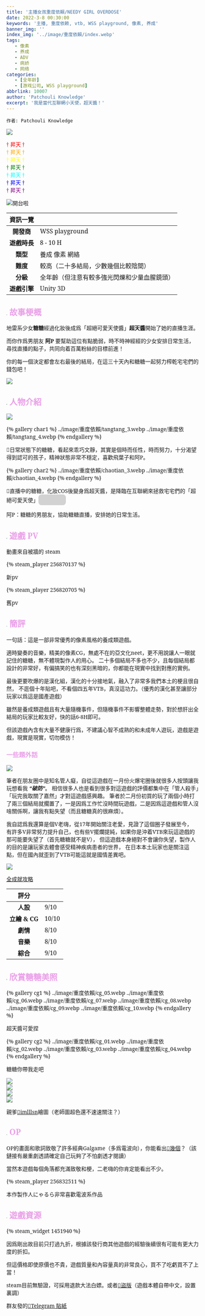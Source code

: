 ```yaml
---
title: '主播女孩重度依賴/NEEDY GIRL OVERDOSE'
date: 2022-3-8 00:30:00
keywords: '主播, 重度依赖, vtb, WSS playground, 像素, 养成'
banner_img: ''
index_img: '../image/重度依賴/index.webp'
tags:
   - 像素
   - 养成
   - ADV
   - 病娇
   - 网络
categories:
   - [全年龄]
   - [游戏公司, WSS playground]
abbrlink: 10007
author: 'Patchouli Knowledge'
excerpt: '我是當代互聯網小天使，超天醬！'
---
```


`作者: Patchouli Knowledge`

<img src="../image/重度依賴/tgpreview.jpg" class="d-none">

<p class="text-center">
  <span style="color:red;"   >† 昇天 †</span><br>
  <span style="color:orange;">† 昇天 †</span><br>
  <span style="color:yellow;">† 昇天 †</span><br>
  <span style="color:green;" >† 昇天 †</span><br>
  <span style="color:cyan;"  >† 昇天 †</span><br>
  <span style="color:blue;"  >† 昇天 †</span><br>
  <span style="color:purple;">† 昇天 †</span>
</p>

![開台啦](https://cdn.akamai.steamstatic.com/steam/apps/1451940/extras/bank_cn.gif)

| 資訊一覽     |                  |
|:--------:|:---------------- |
| **開發商**  | WSS playground |
| **遊戲時長** | 8 - 10 H          |
| **類型**   | 養成 像素 網絡         |
| **難度**   | 較高（二十多結局，少數幾個比較陰間）                |
| **分級**   | 全年齡（但注意有較多強光閃爍和少量血腥鏡頭）             |
| **遊戲引擎**   | Unity 3D             |

## <img src="../image/重度依賴/tangtang.webp" style="zoom:15%" /> <font color=#eaa0e8>故事梗概</font>

地雷系少女**糖糖**經過化妝後成爲「超絕可愛天使醬」**超天醬**開始了她的直播生涯。

而你作爲男朋友 **阿P** 要幫助這位有點脆弱，時不時神經經的少女安排日常生活，尋找直播的點子，共同向着百萬粉絲的目標前進！

你的每一個決定都會左右最後的結局，在這三十天內和糖糖一起努力榨乾宅宅們的錢包吧！

![](https://cdn.akamai.steamstatic.com/steam/apps/1451940/extras/first_CN-min.gif)

## <img src="../image/重度依賴/chaotianjiang.webp" style="zoom:15%" /> <font color=#eaa0e8>人物介紹</font>

![](../image/重度依賴/ngo_ame_cho1.webp)

<style>
 #carousel-char1 {
   aspect-ratio: 16 / 10;
 }
 .carousel.slide {
   margin-bottom: 8px;
 }
</style>

{% gallery char1 %}
../image/重度依賴/tangtang_3.webp
../image/重度依賴/tangtang_4.webp
{% endgallery %}

🔼日常狀態下的糖糖，看起來乖巧文靜，其實是個時而任性，時而努力，十分渴望得到認可的孩子，精神狀態非常不穩定，喜歡飛葉子和阿P。

{% gallery char2 %}
../image/重度依賴/chaotian_3.webp
../image/重度依賴/chaotian_4.webp
{% endgallery %}

🔼直播中的糖糖，化妝COS後變身爲超天醬，是降臨在互聯網來拯救宅宅們的「超絕可愛天使」<span class="heimu" title="你知道的太多了">媚宅主播</span>

阿P：糖糖的男朋友，協助糖糖直播，安排她的日常生活。

## <img src="../image/重度依賴/pv.webp" style="zoom:15%" /> <font color=#eaa0e8>遊戲 PV</font>

動畫來自被牆的 steam

{% steam_player 256870137 %}

<span class="text-center">新pv</span>

{% steam_player 256820705 %}

<span class="text-center">舊pv</span>

## <img src="../image/重度依賴/tangtang_1.webp" style="zoom:15%" /> <font color=#eaa0e8>簡評</font>

一句話：這是一部非常優秀的像素風格的養成類遊戲。

適時變奏的音樂，精美的像素CG，無處不在的亞文化neet，更不用說讓人一眼就記住的糖糖，無不體現製作人的用心。
二十多個結局不多也不少，且每個結局都設計的非常好，有偏搞笑的也有深刻黑暗的，你都能在現實中找到對應的實例。

最後更要吹爆的是漢化組，漢化的十分接地氣，融入了非常多我們本土的梗且很自然，
不逛個十年貼吧，不看個四五年VTB，真沒這功力。（優秀的漢化甚至讓部分玩家以爲這是國產遊戲）

雖然是養成類遊戲且有大量隨機事件，但隨機事件不影響整體走勢，對於想肝出全結局的玩家比較友好，快的話6-8H即可。

但該遊戲內含有大量不健康行爲，不建議心智不成熟的和未成年人遊玩，遊戲是遊戲，現實是現實，切勿模仿！

### <font color=#eaa0e8>一些題外話</font>

![](../image/重度依賴/screenshoot00.webp)

筆者在朋友圈中是知名管人癡，自從這遊戲在一月份火爆宅圈後就很多人按頭讓我玩想看我 ***“破防”***。
相信很多人也是看到很多對這遊戲的評價都集中在「管人殺手」「玩完我取關了嘉然」才對這遊戲感興趣。
筆者於二月份初買的玩了兩個小時打了兩三個結局就擱置了，一是因爲工作忙沒時間玩遊戲，二是因爲這遊戲和管人沒啥關係啊，讓我有點失望（而且糖糖真的很麻煩）。

我自認爲我還算是個V老嗨，從17年開始關注老愛，見證了這個圈子發展至今，
有許多V非常努力提升自己，也有些V擺爛提純，如果你是沖着VTB來玩這遊戲的那可能要失望了（首先糖糖就不是V），
但這遊戲本身絕對不會讓你失望，製作人的目的是讓玩家去體會感受精神疾病患者的世界，
在日本本土玩家也是關注這點，但在國內就歪到了VTB可能這就是國情差異吧。

![](../image/重度依賴/screenshoot01.webp)

<p class="text-center"><a href="https://steamcommunity.com/app/1451940/discussions/0/4287991687308982957/">全成就攻略</a></p>

| 評分        |      |
|:---------:|:----- |
| **人設**    | 9/10 |
| **立繪 & CG** | 10/10 |
| **劇情**    | 8/10 |
| **音樂**    | 8/10 |
| **綜合**    | 9/10 |


## <img src="../image/重度依賴/chuang.webp" style="zoom:15%" /> <font color=#eaa0e8>欣賞糖糖美照</font>

{% gallery cg1 %}
../image/重度依賴/cg_05.webp
../image/重度依賴/cg_06.webp
../image/重度依賴/cg_07.webp
../image/重度依賴/cg_08.webp
../image/重度依賴/cg_09.webp
../image/重度依賴/cg_10.webp
{% endgallery %}

<p class="text-center">超天醬可愛捏</p>

{% gallery cg2 %}
../image/重度依賴/cg_01.webp
../image/重度依賴/cg_02.webp
../image/重度依賴/cg_03.webp
../image/重度依賴/cg_04.webp
{% endgallery %}

<p class="text-center">糖糖你帶我走吧</p>

<div class="row">
  <div class="col my-1">
    <img src="../image/重度依賴/cg_12.webp" class="img-fluid">
  </div>
</div>
<div class="row">
  <div class="col-12 col-md-6 my-1">
    <img src="../image/重度依賴/cg_13.webp" class="img-fluid">
  </div>
  <div class="col-12 col-md-6 my-1">
    <img src="../image/重度依賴/cg_14.webp" class="img-fluid">
  </div>
</div>
<div class="row">
  <div class="col my-1">
    <img src="../image/重度依賴/cg_11.webp" class="img-fluid">
  </div>
</div>


<p class="text-center">親爹<a href="https://twitter.com/imlllsn">🔗️imlllsn</a>繪圖（老師圖超色還不速速關注？）</p>

## <img src="../image/重度依賴/yao.webp" style="zoom:15%" /> <font color=#eaa0e8>OP</font>

OP的畫面和歌詞致敬了許多經典Galgame（多爲電波向），你能看出[🔗️幾個](https://www.yystv.cn/p/8763)？（該鏈接有嚴重劇透請確定自己玩夠了不怕劇透才閱讀）

當然本遊戲每個角落都充滿致敬和梗，二老嗨的你肯定能看出不少。

{% steam_player 256832511 %}

<p class="text-center">本作製作人にゃるら非常喜歡電波系作品</p>

## <img src="../image/重度依賴/dui.webp" style="zoom:15%" /> <font color=#eaa0e8>遊戲資源</font>

{% steam_widget 1451940 %}

因爲剛出故目前只打過九折，根據該發行商其他遊戲的經驗後續很有可能有更大力度的折扣。

但這價格即使原價也不貴，遊戲質量和內容量真的非常良心，買不了吃虧買不了上當！

steam目前無驗證，可採用退款大法白嫖。或者[🔗️盜版](https://www.ryuugames.com/eng-needy-streamer-overdose/)（遊戲本體自帶中文，設置裏調）

群友發的[🔗️Telegram 貼紙](https://t.me/addstickers/chaotianjiang)


<style>
body {
    background: "color: black")"
}
#banner {
    background: url('')!important;
    background-color: transparent!important;
}
#toc {
     background-color: var(--board-bg-color);
     padding: 20px 10px 20px 20px;
     border-radius: 10px;
}
#board {
    backdrop-filter: blur(5px);
    -webkit-backdrop-filter: blur(5px);
   /* background-color: #3337 !important;*/
}
.full-bg-img > .mask {
  background-color: rgba(0,0,0,0) !important;
}
.page-header  {
  background-color: rgba(0,0,0,0.5);
  padding: 3px;
  border-radius: 5px;
}
:root {
  --board-bg-color: rgba(255,255,255,0.7);
}
[data-user-color-scheme='dark'] {
  --board-bg-color: rgba(0,0,0,0.85);
}
</style>
<script>
window.addEventListener('DOMContentLoaded', function() {
//document.documentElement.setAttribute('data-user-color-scheme', 'dark');
});
</script>

<script>
  let videobg = `
<style>
  .profile_animated_background {
    position: fixed;
    /*min-width: 100%;
    min-height: 100%;*/
    top: 0;
    left: 0;
    width: 100vw;
    height: 100vh;
    z-index: -5;
    overflow: hidden;
  }
  .profile_animated_background > video {
    position: absolute;
    left: 50%;
    transform: translateX(-50%);
    width: 1920px;
  }
</style>
<div class="profile_animated_background">
  <video playsinline="" autoplay="" muted="" loop="" poster="https://cdn.akamai.steamstatic.com/steamcommunity/public/images/items/1451940/1b771ff96a253c52640ff22502dfcae79cefdffe.jpg">
    <source src="https://cdn.akamai.steamstatic.com/steamcommunity/public/images/items/1451940/0e445044c223ce65901dc8610bda31e70845cf99.webm" type="video/webm">
    <source src="https://cdn.akamai.steamstatic.com/steamcommunity/public/images/items/1451940/95864db21f32e953f290dad4bd57d69ffd4bd914.mp4" type="video/mp4">
  </video>
</div>
  `
  let father = document.createElement('div');
  father.innerHTML = videobg;
  document.body.appendChild(father);
</script>

<style>
.heimu {
    display: inline-block;
    background-color: #25252533;
    color: transparent;
    text-shadow: none;
    border-radius: 8px;
    padding: 4px 8px;
    transition: all ease .2s;
}
.heimu:hover, .heimu:active,
.heimu:hover .heimu, .heimu:active .heimu {
    color: white !important;
}
.heimu:hover a, a:hover .heimu,
.heimu:active a, a:active .heimu {
    color: lightblue !important;
}
.heimu:hover .new, .heimu .new:hover, .new:hover .heimu,
.heimu:active .new, .heimu .new:active, .new:active .heimu {
    color: #BA0000 !important;
}
@font-face {
  font-family: 'bit12';
  font-style: normal;
  font-weight: 400;
  font-display: swap;
  src: local(''),
       url('https://storage-zone0.galgamer.eu.org/fonts-2d35/bitmap-12.woff2') format('woff2'), 
       url('https://storage-zone0.galgamer.eu.org/fonts-2d35/bitmap-12.ttf') format('truetype');
}
@font-face {
  font-family: 'bit9';
  font-style: normal;
  font-weight: 400;
  font-display: swap;
  src: local(''),
       url('https://storage-zone0.galgamer.eu.org/fonts-2d35/bitmap-9.woff2') format('woff2'), 
       url('https://storage-zone0.galgamer.eu.org/fonts-2d35/bitmap-9.ttf') format('truetype');
}
.index-header, .index-btm, h1, h2, h3, h4, h5, h6, .category-item {
  font-family: 'bit9', 'Noto Serif', 'Noto Serif SC', 'Noto Serif TC', 'Noto Serif JP', sans-serif;
} 
p, table, ul, ol, #subtitle { 
  font-family: 'bit12', 'Noto Serif', 'Noto sans SC', 'Noto sans TC', 'Noto sans JP', sans-serif;
}
</style>